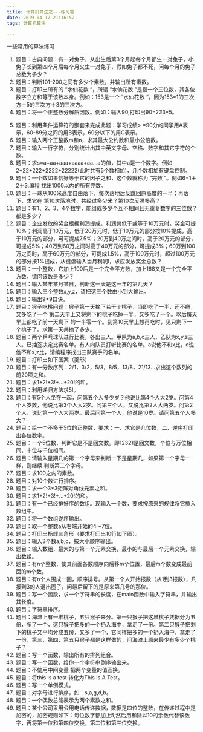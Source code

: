 ```yaml
---
title: 计算机算法之---练习题
date: 2019-04-17 21:16:52
tags: 计算机算法

---
```



一些常用的算法练习

1. 题目：古典问题：有一对兔子，从出生后第3个月起每个月都生一对兔子，小兔子长到第四个月后每个月又生一对兔子，假如兔子都不死，问每个月的兔子总数为多少？
2. 题目：判断101-200之间有多少个素数，并输出所有素数。
3. 题目：打印出所有的 “水仙花数 “，所谓 “水仙花数 “是指一个三位数，其各位数字立方和等于该数本身。例如：153是一个 “水仙花数 “，因为153=1的三次方＋5的三次方＋3的三次方。
4. 题目：将一个正整数分解质因数。例如：输入90,打印出90=2*3*3*5。

<!-- more -->

5. 题目：利用条件运算符的嵌套来完成此题：学习成绩> =90分的同学用A表示，60-89分之间的用B表示，60分以下的用C表示。
6. 题目：输入两个正整数m和n，求其最大公约数和最小公倍数。
7. 题目：输入一行字符，分别统计出其中英文字母、空格、数字和其它字符的个数。
8. 题目：求s=a+aa+aaa+aaaa+aa…a的值，其中a是一个数字。例如2+22+222+2222+22222(此时共有5个数相加)，几个数相加有键盘控制。
9. 题目：一个数如果恰好等于它的因子之和，这个数就称为 “完数 “。例如6=1＋2＋3.编程 找出1000以内的所有完数。
10. 题目：一球从100米高度自由落下，每次落地后反跳回原高度的一半；再落下，求它在 第10次落地时，共经过多少米？第10次反弹多高？
11. 题目：有1、2、3、4个数字，能组成多少个互不相同且无重复数字的三位数？都是多少？
12. 题目：企业发放的奖金根据利润提成。利润(I)低于或等于10万元时，奖金可提10%；利润高于10万元，低于20万元时，低于10万元的部分按10%提成，高于10万元的部分，可可提成7.5%；20万到40万之间时，高于20万元的部分，可提成5%；40万到60万之间时高于40万元的部分，可提成3%；60万到100万之间时，高于60万元的部分，可提成1.5%，高于100万元时，超过100万元的部分按1%提成，从键盘输入当月利润I，求应发放奖金总数？
13. 题目：一个整数，它加上100后是一个完全平方数，加上168又是一个完全平方数，请问该数是多少？
14. 题目：输入某年某月某日，判断这一天是这一年的第几天？
15. 题目：输入三个整数x,y,z，请把这三个数由小到大输出。
16. 题目：输出9*9口诀。
17. 题目：猴子吃桃问题：猴子第一天摘下若干个桃子，当即吃了一半，还不瘾，又多吃了一个 第二天早上又将剩下的桃子吃掉一半，又多吃了一个。以后每天早上都吃了前一天剩下 的一半零一个。到第10天早上想再吃时，见只剩下一个桃子了。求第一天共摘了多少。
18. 题目：两个乒乓球队进行比赛，各出三人。甲队为a,b,c三人，乙队为x,y,z三人。已抽签决定比赛名单。有人向队员打听比赛的名单。a说他不和x比，c说他不和x,z比，请编程序找出三队赛手的名单。
19. 题目：打印出如下图案（菱形）
20. 题目：有一分数序列：2/1，3/2，5/3，8/5，13/8，21/13…求出这个数列的前20项之和。
21. 题目：求1+2!+3!+…+20!的和。
22. 题目：利用递归方法求5!。
23. 题目：有5个人坐在一起，问第五个人多少岁？他说比第4个人大2岁。问第4个人岁数，他说比第3个人大2岁。问第三个人，又说比第2人大两岁。问第2个人，说比第一个人大两岁。最后问第一个人，他说是10岁。请问第五个人多大？
24. 题目：给一个不多于5位的正整数，要求：一、求它是几位数，二、逆序打印出各位数字。
25. 题目：一个5位数，判断它是不是回文数。即12321是回文数，个位与万位相同，十位与千位相同。
26. 题目：请输入星期几的第一个字母来判断一下是星期几，如果第一个字母一样，则继续 判断第二个字母。
27. 题目：求100之内的素数。
28. 题目：对10个数进行排序。
29. 题目：求一个3*3矩阵对角线元素之和。
21. 题目：求1+2!+3!+…+20!的和。
30. 题目：有一个已经排好序的数组。现输入一个数，要求按原来的规律将它插入数组中。
31. 题目：将一个数组逆序输出。
32. 题目：取一个整数a从右端开始的4～7位。
33. 题目：打印出杨辉三角形（要求打印出10行如下图）。
34. 题目：输入3个数a,b,c，按大小顺序输出。
35. 题目：输入数组，最大的与第一个元素交换，最小的与最后一个元素交换，输出数组。
36. 题目：有n个整数，使其前面各数顺序向后移m个位置，最后m个数变成最前面的m个数。
37. 题目：有n个人围成一圈，顺序排号。从第一个人开始报数（从1到3报数），凡报到3的人退出圈子，问最后留下的是原来第几号的那位。
38. 题目：写一个函数，求一个字符串的长度，在main函数中输入字符串，并输出其长度。
39. 题目：字符串排序。
40. 题目：海滩上有一堆桃子，五只猴子来分。第一只猴子把这堆桃子凭据分为五份，多了一个，这只猴子把多的一个扔入海中，拿走了一份。第二只猴子把剩下的桃子又平均分成五份，又多了一个，它同样把多的一个扔入海中，拿走了一份，第三、第四、第五只猴子都是这样做的，问海滩上原来最少有多少个桃子？
40. 题目：写一个函数，输出所有的排列组合。
40. 题目：写一个函数，给你一个字符串倒序输出来。
40. 题目：不使用中间变量 把两个变量的值互换。
40. 题目：将this is a test 转化为This Is A Test。
40. 题目：写一个单例模式。
40. 题目：对字母进行排序，如：s,a,g,d,b。
40. 题目：一个偶数总能表示为两个素数之和。
40. 题目：某个公司采用公用电话传递数据，数据是四位的整数，在传递过程中是加密的，加密规则如下：每位数字都加上5,然后用和除以10的余数代替该数字，再将第一位和第四位交换，第二位和第三位交换。
